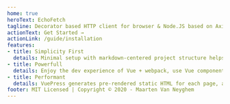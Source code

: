 ```yaml
---
home: true
heroText: EchoFetch
tagline: Decorator based HTTP client for browser & Node.JS based on Axios.
actionText: Get Started →
actionLink: /guide/installation
features:
- title: Simplicity First
  details: Minimal setup with markdown-centered project structure helps you focus on writing.
- title: Powerfull
  details: Enjoy the dev experience of Vue + webpack, use Vue components in markdown, and develop custom themes with Vue.
- title: Performant
  details: VuePress generates pre-rendered static HTML for each page, and runs as an SPA once a page is loaded.
footer: MIT Licensed | Copyright © 2020 - Maarten Van Neyghem
---
```

